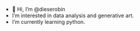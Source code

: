 - 👋 Hi, I’m @dieserobin
- I’m interested in data analysis and generative art.
- I’m currently learning python.

<!---
dieserobin/dieserobin is a ✨ special ✨ repository because its `README.md` (this file) appears on your GitHub profile.
You can click the Preview link to take a look at your changes.
--->
